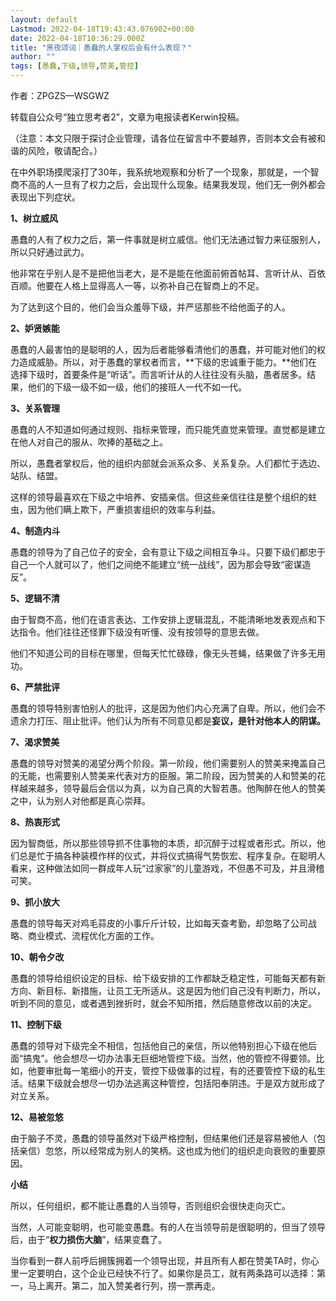 ```yaml
---
layout: default
Lastmod: 2022-04-18T19:43:43.076902+00:00
date: 2022-04-18T10:36:29.000Z
title: "黑夜颂词｜愚蠢的人掌权后会有什么表现？"
author: ""
tags: [愚蠢,下级,领导,赞美,管控]
---
```


作者：ZPGZS—WSGWZ

转载自公众号“独立思考者2”，文章为电报读者Kerwin投稿。

（注意：本文只限于探讨企业管理，请各位在留言中不要越界，否则本文会有被和谐的风险，敬请配合。）

在中外职场摸爬滚打了30年，我系统地观察和分析了一个现象，那就是，一个智商不高的人一旦有了权力之后，会出现什么现象。结果我发现，他们无一例外都会表现出下列症状。

**1、树立威风**

愚蠢的人有了权力之后，第一件事就是树立威信。他们无法通过智力来征服别人，所以只好通过武力。

他非常在乎别人是不是把他当老大，是不是能在他面前俯首帖耳、言听计从、百依百顺。他要在人格上显得高人一等，以弥补自己在智商上的不足。

为了达到这个目的，他们会当众羞辱下级，并严惩那些不给他面子的人。

**2、妒贤嫉能**

愚蠢的人最害怕的是聪明的人，因为后者能够看清他们的愚蠢，并可能对他们的权力造成威胁。所以，对于愚蠢的掌权者而言，**下级的忠诚重于能力。**他们在选择下级时，首要条件是“听话”。而言听计从的人往往没有头脑，愚者居多。结果，他们的下级一级不如一级，他们的接班人一代不如一代。

**3、关系管理**

愚蠢的人不知道如何通过规则、指标来管理，而只能凭直觉来管理。直觉都是建立在他人对自己的服从、吹捧的基础之上。

所以，愚蠢者掌权后，他的组织内部就会派系众多、关系复杂。人们都忙于选边、站队、结盟。

这样的领导最喜欢在下级之中培养、安插亲信。但这些亲信往往是整个组织的蛀虫，因为他们瞒上欺下，严重损害组织的效率与利益。

**4、制造内斗**

愚蠢的领导为了自己位子的安全，会有意让下级之间相互争斗。只要下级们都忠于自己一个人就可以了，他们之间绝不能建立“统一战线”，因为那会导致“密谋造反”。

**5、逻辑不清**

由于智商不高，他们在语言表达、工作安排上逻辑混乱，不能清晰地发表观点和下达指令。他们往往还怪罪下级没有听懂、没有按领导的意思去做。

他们不知道公司的目标在哪里，但每天忙忙碌碌，像无头苍蝇，结果做了许多无用功。

**6、严禁批评**

愚蠢的领导特别害怕别人的批评，这是因为他们内心充满了自卑。所以，他们会不遗余力打压、阻止批评。他们认为所有不同意见都是**妄议，**是针对他本人的**阴谋。**

**7、渴求赞美**

愚蠢的领导对赞美的渴望分两个阶段。第一阶段，他们需要别人的赞美来掩盖自己的无能，也需要别人赞美来代表对方的臣服。第二阶段，因为赞美的人和赞美的花样越来越多，领导最后会信以为真，以为自己真的大智若愚。他陶醉在他人的赞美之中，认为别人对他都是真心崇拜。

**8、热衷形式**

因为智商低，所以那些领导抓不住事物的本质，却沉醉于过程或者形式。所以，他们总是忙于搞各种装模作样的仪式，并将仪式搞得气势恢宏、程序复杂。在聪明人看来，这种做法如同一群成年人玩“过家家”的儿童游戏，不但愚不可及，并且滑稽可笑。

**9、抓小放大**

愚蠢的领导每天对鸡毛蒜皮的小事斤斤计较，比如每天查考勤，却忽略了公司战略、商业模式、流程优化方面的工作。

**10、朝令夕改**

愚蠢的领导给组织设定的目标、给下级安排的工作都缺乏稳定性，可能每天都有新方向、新目标、新措施，让员工无所适从。这是因为他们自己没有判断力，所以，听到不同的意见，或者遇到挫折时，就会不知所措，然后随意修改以前的决定。

**11、控制下级**

愚蠢的领导对下级完全不相信，包括他自己的亲信，所以他特别担心下级在他后面“搞鬼”。他会想尽一切办法事无巨细地管控下级。当然，他的管控不得要领。比如，他要审批每一笔细小的开支，管控下级做事的过程，有的还要管控下级的私生活。结果下级就会想尽一切办法逃离这种管控，包括阳奉阴违。于是双方就形成了对立关系。

**12、易被忽悠**

由于脑子不灵，愚蠢的领导虽然对下级严格控制，但结果他们还是容易被他人（包括亲信）忽悠，所以经常成为别人的笑柄。这也成为他们的组织走向衰败的重要原因。

**小结**

所以，任何组织，都不能让愚蠢的人当领导，否则组织会很快走向灭亡。

当然，人可能变聪明，也可能变愚蠢。有的人在当领导前是很聪明的，但当了领导后，由于“**权力损伤大脑**”，结果变蠢了。

当你看到一群人前呼后拥簇拥着一个领导出现，并且所有人都在赞美TA时，你心里一定要明白，这个企业已经快不行了。如果你是员工，就有两条路可以选择：第一，马上离开。第二，加入赞美者行列，捞一票再走。

